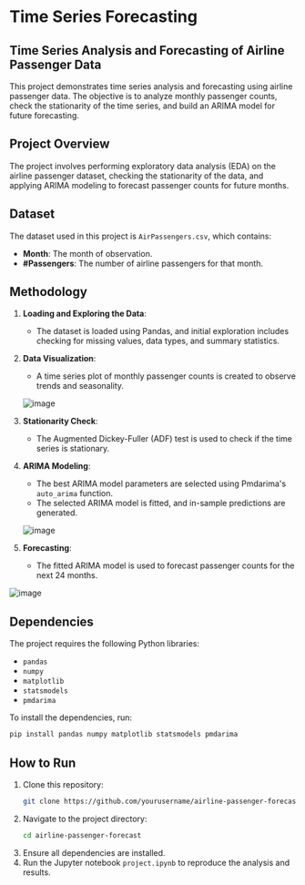 # Time Series Forecasting 

 ## Time Series Analysis and Forecasting of Airline Passenger Data

This project demonstrates time series analysis and forecasting using airline passenger data. The objective is to analyze monthly passenger counts, check the stationarity of the time series, and build an ARIMA model for future forecasting.


## Project Overview
The project involves performing exploratory data analysis (EDA) on the airline passenger dataset, checking the stationarity of the data, and applying ARIMA modeling to forecast passenger counts for future months.

## Dataset
The dataset used in this project is `AirPassengers.csv`, which contains:
- **Month**: The month of observation.
- **#Passengers**: The number of airline passengers for that month.

## Methodology
1. **Loading and Exploring the Data**:
   - The dataset is loaded using Pandas, and initial exploration includes checking for missing values, data types, and summary statistics.

2. **Data Visualization**:
   - A time series plot of monthly passenger counts is created to observe trends and seasonality.

    ![image](https://github.com/user-attachments/assets/aa38d391-f0bc-4248-a7ad-95816d700452)


3. **Stationarity Check**:
   - The Augmented Dickey-Fuller (ADF) test is used to check if the time series is stationary.

4. **ARIMA Modeling**:
   - The best ARIMA model parameters are selected using Pmdarima's `auto_arima` function.
   - The selected ARIMA model is fitted, and in-sample predictions are generated.
  
    ![image](https://github.com/user-attachments/assets/b94cfe93-2cf7-4986-a6a7-5de7e932b9b8)


5. **Forecasting**:
   - The fitted ARIMA model is used to forecast passenger counts for the next 24 months.
  
  ![image](https://github.com/user-attachments/assets/4e7e1aea-8797-4f7e-935f-6a5e50db3c3e)




## Dependencies
The project requires the following Python libraries:
- `pandas`
- `numpy`
- `matplotlib`
- `statsmodels`
- `pmdarima`

To install the dependencies, run:
```bash
pip install pandas numpy matplotlib statsmodels pmdarima
```

## How to Run
1. Clone this repository:
   ```bash
   git clone https://github.com/yourusername/airline-passenger-forecast.git
   ```
2. Navigate to the project directory:
   ```bash
   cd airline-passenger-forecast
   ```
3. Ensure all dependencies are installed.
4. Run the Jupyter notebook `project.ipynb` to reproduce the analysis and results.



